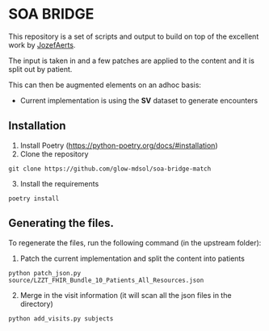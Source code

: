 # SOA BRIDGE

This repository is a set of scripts and output to build on top of the excellent work by [JozefAerts](https://github.com/JozefAerts).

The input is taken in and a few patches are applied to the content and it is split out by patient.

This can then be augmented elements on an adhoc basis:
- Current implementation is using the **SV** dataset to generate encounters

## Installation
1. Install Poetry (https://python-poetry.org/docs/#installation)
2. Clone the repository
  ```
  git clone https://github.com/glow-mdsol/soa-bridge-match
  ```
3. Install the requirements
  ```
  poetry install
  ```

## Generating the files.

To regenerate the files, run the following command (in the upstream folder):
1. Patch the current implementation and split the content into patients
```
python patch_json.py source/LZZT_FHIR_Bundle_10_Patients_All_Resources.json
```
2. Merge in the visit information (it will scan all the json files in the directory)
```
python add_visits.py subjects
```